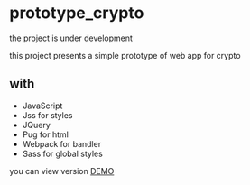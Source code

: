 # prototype_crypto

the project is under development

this project presents a simple prototype of web app for crypto
## with

- JavaScript
- Jss for styles
- JQuery
- Pug for html
- Webpack for bandler
- Sass for global styles

you can view version [DEMO](https://facesar.github.io/prototype_crypto/dist/)